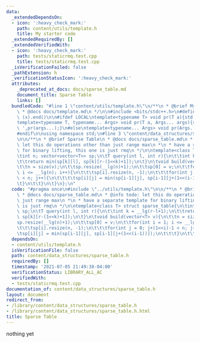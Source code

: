 ```yaml
---
data:
  _extendedDependsOn:
  - icon: ':heavy_check_mark:'
    path: content/utils/template.h
    title: My starter code
  _extendedRequiredBy: []
  _extendedVerifiedWith:
  - icon: ':heavy_check_mark:'
    path: tests/staticrmq.test.cpp
    title: tests/staticrmq.test.cpp
  _isVerificationFailed: false
  _pathExtension: h
  _verificationStatusIcon: ':heavy_check_mark:'
  attributes:
    _deprecated_at_docs: docs/sparse_table.md
    document_title: Sparse Table
    links: []
  bundledCode: "#line 1 \"content/utils/template.h\"\n/**\n * @brief My starter code\n\
    \ * @docs docs/template.md\n */\n\n#include <bits/stdc++.h>\n#define all(x) (x).begin(),\
    \ (x).end()\n\n#ifdef LOCAL\ntemplate<typename T> void pr(T a){std::cerr<<a<<std::endl;}\n\
    template<typename T, typename... Args> void pr(T a, Args... args){std::cerr<<a<<'\
    \ ',pr(args...);}\n#else\ntemplate<typename... Args> void pr(Args... args){}\n\
    #endif\n\nusing namespace std;\n#line 3 \"content/data_structures/sparse_table.h\"\
    \n\n/**\n * @brief Sparse Table\n * @docs docs/sparse_table.md\n * @info todo:\
    \ let this do operations other than just range max\n *\n * have a separate template\
    \ for binary lifting, this one is just rmq\n */\n\ntemplate<class T> struct sparse_table{\n\
    \tint n; vector<vector<T>> sp;\n\tT query(int l, int r){\n\t\tint k = __lg(r-l+1);\n\
    \t\treturn min(sp[k][l], sp[k][r-(1<<k)+1]);\n\t}\n\tvoid build(vector<T> v){\n\
    \t\tn = size(v);\n\t\tsp.resize(__lg(n)+1);\n\t\tsp[0] = v;\n\t\tfor(int i = 1;\
    \ i <= __lg(n); i++){\n\t\t\tsp[i].resize(n, -1);\n\t\t\tfor(int j = 0; j+(1<<i)-1\
    \ < n; j++){\n\t\t\t\tsp[i][j] = min(sp[i-1][j], sp[i-1][j+(1<<(i-1))]);\n\t\t\
    \t}\n\t\t}\n\t}\n};\n"
  code: "#pragma once\n#include \"../utils/template.h\"\n\n/**\n * @brief Sparse Table\n\
    \ * @docs docs/sparse_table.md\n * @info todo: let this do operations other than\
    \ just range max\n *\n * have a separate template for binary lifting, this one\
    \ is just rmq\n */\n\ntemplate<class T> struct sparse_table{\n\tint n; vector<vector<T>>\
    \ sp;\n\tT query(int l, int r){\n\t\tint k = __lg(r-l+1);\n\t\treturn min(sp[k][l],\
    \ sp[k][r-(1<<k)+1]);\n\t}\n\tvoid build(vector<T> v){\n\t\tn = size(v);\n\t\t\
    sp.resize(__lg(n)+1);\n\t\tsp[0] = v;\n\t\tfor(int i = 1; i <= __lg(n); i++){\n\
    \t\t\tsp[i].resize(n, -1);\n\t\t\tfor(int j = 0; j+(1<<i)-1 < n; j++){\n\t\t\t\
    \tsp[i][j] = min(sp[i-1][j], sp[i-1][j+(1<<(i-1))]);\n\t\t\t}\n\t\t}\n\t}\n};"
  dependsOn:
  - content/utils/template.h
  isVerificationFile: false
  path: content/data_structures/sparse_table.h
  requiredBy: []
  timestamp: '2021-07-05 21:49:38-04:00'
  verificationStatus: LIBRARY_ALL_AC
  verifiedWith:
  - tests/staticrmq.test.cpp
documentation_of: content/data_structures/sparse_table.h
layout: document
redirect_from:
- /library/content/data_structures/sparse_table.h
- /library/content/data_structures/sparse_table.h.html
title: Sparse Table
---
```

nothing yet
